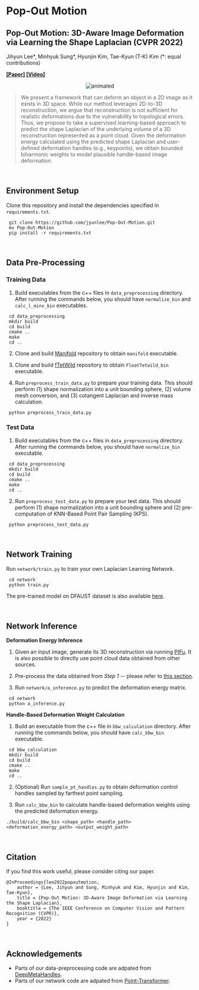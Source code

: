 # Pop-Out Motion
## Pop-Out Motion: 3D-Aware Image Deformation via Learning the Shape Laplacian (CVPR 2022) ##

Jihyun Lee*, Minhyuk Sung*, Hyunjin Kim, Tae-Kyun (T-K) Kim (*: equal contributions)

**[\[Paper\]](https://arxiv.org/abs/2203.15235) [\[Video\]](https://youtu.be/gHxwHxIZiuM)**

<p align="center">
  <img src="teaser.gif" alt="animated" />
</p>

> We present a framework that can deform an object in a 2D image as it exists in 3D space. While our method leverages 2D-to-3D reconstruction, we argue that reconstruction is not sufficient for realistic deformations due to the vulnerability to topological errors. Thus, we propose to take a supervised learning-based approach to predict the shape Laplacian of the underlying volume of a 3D reconstruction represented as a point cloud. Given the deformation energy calculated using the predicted shape Laplacian and user-defined deformation handles (e.g., keypoints), we obtain bounded biharmonic weights to model plausible handle-based image deformation.

&nbsp;

## Environment Setup  
Clone this repository and install the dependencies specified in `requirements.txt`.
<pre><code> git clone https://github.com/jyunlee/Pop-Out-Motion.git
 mv Pop-Out-Motion
 pip install -r requirements.txt </pre></code>

&nbsp;

## Data Pre-Processing  
### Training Data
1. Build executables from the c++ files in `data_preprocessing` directory. After running the commands below, you should have  `normalize_bin` and `calc_l_minv_bin` executables.
<pre><code> cd data_preprocessing
 mkdir build
 cd build
 cmake ..
 make
 cd ..</pre></code>
2. Clone and build [Manifold](https://github.com/hjwdzh/Manifold) repository to obtain `manifold` executable.

3. Clone and build [fTetWild](https://github.com/wildmeshing/fTetWild) repository to obtain `FloatTetwild_bin` executable.

4. Run `preprocess_train_data.py` to prepare your training data. This should perform (1) shape normalization into a unit bounding sphere, (2) volume mesh conversion, and (3) cotangent Laplacian and inverse mass calculation.
<pre><code> python preprocess_train_data.py </code></pre>
 
 
### Test Data
1. Build executables from the c++ files in `data_preprocessing` directory. After running the commands below, you should have  `normalize_bin` executable.
<pre><code> cd data_preprocessing
 mkdir build
 cd build
 cmake ..
 make
 cd ..</pre></code>

2. Run `preprocess_test_data.py` to prepare your test data. This should perform (1) shape normalization into a unit bounding sphere and (2) pre-computation of KNN-Based Point Pair Sampling (KPS).
<pre><code> python preprocess_test_data.py </code></pre>

&nbsp;

## Network Training
Run `network/train.py` to train your own Laplacian Learning Network.
<pre><code> cd network
 python train.py </pre></code>
The pre-trained model on DFAUST dataset is also available [here](https://drive.google.com/drive/folders/1pMVi9b4DH6bIrkgkWuEzYB9LtFdGwjhC?usp=sharing).

&nbsp;

## Network Inference
**Deformation Energy Inference**
1. Given an input image, generate its 3D reconstruction via running [PIFu](https://github.com/shunsukesaito/PIFu). It is also possible to directly use point cloud data obtained from other sources.

2. Pre-process the data obtained from *Step 1* -- please refer to [this section](#test-data).

3. Run `network/a_inference.py` to predict the deformation energy matrix.
<pre><code> cd network
 python a_inference.py </pre></code>
 
 
**Handle-Based Deformation Weight Calculation**

1. Build an executable from the c++ file in `bbw_calculation` directory. After running the commands below, you should have  `calc_bbw_bin` executable.
<pre><code> cd bbw_calculation
 mkdir build
 cd build
 cmake ..
 make
 cd ..</pre></code>

2. (Optional) Run `sample_pt_handles.py` to obtain deformation control handles sampled by farthest point sampling.

3. Run `calc_bbw_bin` to calculate handle-based deformation weights using the predicted deformation energy. 
```
./build/calc_bbw_bin <shape_path> <handle_path> <deformation_energy_path> <output_weight_path>
```

&nbsp;

## Citation
If you find this work useful, please consider citing our paper.
```
@InProceedings{lee2022popoutmotion,
    author = {Lee, Jihyun and Sung, Minhyuk and Kim, Hyunjin and Kim, Tae-Kyun},
    title = {Pop-Out Motion: 3D-Aware Image Deformation via Learning the Shape Laplacian},
    booktitle = {The IEEE Conference on Computer Vision and Pattern Recognition (CVPR)},
    year = {2022}
}
```
&nbsp;

## Acknowledgements

 - Parts of our data-preprocessing code are adpated from [DeepMetaHandles](https://github.com/Colin97/DeepMetaHandles).
 - Parts of our network code are adpated from [Point-Transformer](https://github.com/POSTECH-CVLab/point-transformer).
